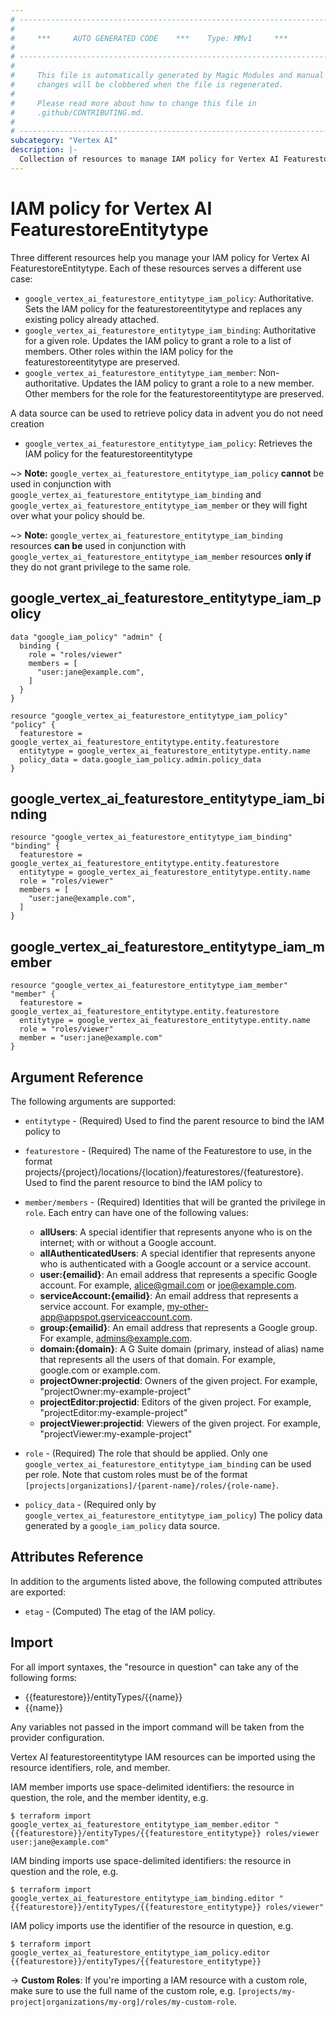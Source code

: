 ```yaml
---
# ----------------------------------------------------------------------------
#
#     ***     AUTO GENERATED CODE    ***    Type: MMv1     ***
#
# ----------------------------------------------------------------------------
#
#     This file is automatically generated by Magic Modules and manual
#     changes will be clobbered when the file is regenerated.
#
#     Please read more about how to change this file in
#     .github/CONTRIBUTING.md.
#
# ----------------------------------------------------------------------------
subcategory: "Vertex AI"
description: |-
  Collection of resources to manage IAM policy for Vertex AI FeaturestoreEntitytype
---
```


# IAM policy for Vertex AI FeaturestoreEntitytype
Three different resources help you manage your IAM policy for Vertex AI FeaturestoreEntitytype. Each of these resources serves a different use case:

* `google_vertex_ai_featurestore_entitytype_iam_policy`: Authoritative. Sets the IAM policy for the featurestoreentitytype and replaces any existing policy already attached.
* `google_vertex_ai_featurestore_entitytype_iam_binding`: Authoritative for a given role. Updates the IAM policy to grant a role to a list of members. Other roles within the IAM policy for the featurestoreentitytype are preserved.
* `google_vertex_ai_featurestore_entitytype_iam_member`: Non-authoritative. Updates the IAM policy to grant a role to a new member. Other members for the role for the featurestoreentitytype are preserved.

A data source can be used to retrieve policy data in advent you do not need creation

* `google_vertex_ai_featurestore_entitytype_iam_policy`: Retrieves the IAM policy for the featurestoreentitytype

~> **Note:** `google_vertex_ai_featurestore_entitytype_iam_policy` **cannot** be used in conjunction with `google_vertex_ai_featurestore_entitytype_iam_binding` and `google_vertex_ai_featurestore_entitytype_iam_member` or they will fight over what your policy should be.

~> **Note:** `google_vertex_ai_featurestore_entitytype_iam_binding` resources **can be** used in conjunction with `google_vertex_ai_featurestore_entitytype_iam_member` resources **only if** they do not grant privilege to the same role.




## google\_vertex\_ai\_featurestore\_entitytype\_iam\_policy

```hcl
data "google_iam_policy" "admin" {
  binding {
    role = "roles/viewer"
    members = [
      "user:jane@example.com",
    ]
  }
}

resource "google_vertex_ai_featurestore_entitytype_iam_policy" "policy" {
  featurestore = google_vertex_ai_featurestore_entitytype.entity.featurestore
  entitytype = google_vertex_ai_featurestore_entitytype.entity.name
  policy_data = data.google_iam_policy.admin.policy_data
}
```

## google\_vertex\_ai\_featurestore\_entitytype\_iam\_binding

```hcl
resource "google_vertex_ai_featurestore_entitytype_iam_binding" "binding" {
  featurestore = google_vertex_ai_featurestore_entitytype.entity.featurestore
  entitytype = google_vertex_ai_featurestore_entitytype.entity.name
  role = "roles/viewer"
  members = [
    "user:jane@example.com",
  ]
}
```

## google\_vertex\_ai\_featurestore\_entitytype\_iam\_member

```hcl
resource "google_vertex_ai_featurestore_entitytype_iam_member" "member" {
  featurestore = google_vertex_ai_featurestore_entitytype.entity.featurestore
  entitytype = google_vertex_ai_featurestore_entitytype.entity.name
  role = "roles/viewer"
  member = "user:jane@example.com"
}
```


## Argument Reference

The following arguments are supported:

* `entitytype` - (Required) Used to find the parent resource to bind the IAM policy to
* `featurestore` - (Required) The name of the Featurestore to use, in the format projects/{project}/locations/{location}/featurestores/{featurestore}. Used to find the parent resource to bind the IAM policy to

* `member/members` - (Required) Identities that will be granted the privilege in `role`.
  Each entry can have one of the following values:
  * **allUsers**: A special identifier that represents anyone who is on the internet; with or without a Google account.
  * **allAuthenticatedUsers**: A special identifier that represents anyone who is authenticated with a Google account or a service account.
  * **user:{emailid}**: An email address that represents a specific Google account. For example, alice@gmail.com or joe@example.com.
  * **serviceAccount:{emailid}**: An email address that represents a service account. For example, my-other-app@appspot.gserviceaccount.com.
  * **group:{emailid}**: An email address that represents a Google group. For example, admins@example.com.
  * **domain:{domain}**: A G Suite domain (primary, instead of alias) name that represents all the users of that domain. For example, google.com or example.com.
  * **projectOwner:projectid**: Owners of the given project. For example, "projectOwner:my-example-project"
  * **projectEditor:projectid**: Editors of the given project. For example, "projectEditor:my-example-project"
  * **projectViewer:projectid**: Viewers of the given project. For example, "projectViewer:my-example-project"

* `role` - (Required) The role that should be applied. Only one
    `google_vertex_ai_featurestore_entitytype_iam_binding` can be used per role. Note that custom roles must be of the format
    `[projects|organizations]/{parent-name}/roles/{role-name}`.

* `policy_data` - (Required only by `google_vertex_ai_featurestore_entitytype_iam_policy`) The policy data generated by
  a `google_iam_policy` data source.

## Attributes Reference

In addition to the arguments listed above, the following computed attributes are
exported:

* `etag` - (Computed) The etag of the IAM policy.

## Import

For all import syntaxes, the "resource in question" can take any of the following forms:

* {{featurestore}}/entityTypes/{{name}}
* {{name}}

Any variables not passed in the import command will be taken from the provider configuration.

Vertex AI featurestoreentitytype IAM resources can be imported using the resource identifiers, role, and member.

IAM member imports use space-delimited identifiers: the resource in question, the role, and the member identity, e.g.
```
$ terraform import google_vertex_ai_featurestore_entitytype_iam_member.editor "{{featurestore}}/entityTypes/{{featurestore_entitytype}} roles/viewer user:jane@example.com"
```

IAM binding imports use space-delimited identifiers: the resource in question and the role, e.g.
```
$ terraform import google_vertex_ai_featurestore_entitytype_iam_binding.editor "{{featurestore}}/entityTypes/{{featurestore_entitytype}} roles/viewer"
```

IAM policy imports use the identifier of the resource in question, e.g.
```
$ terraform import google_vertex_ai_featurestore_entitytype_iam_policy.editor {{featurestore}}/entityTypes/{{featurestore_entitytype}}
```

-> **Custom Roles**: If you're importing a IAM resource with a custom role, make sure to use the
 full name of the custom role, e.g. `[projects/my-project|organizations/my-org]/roles/my-custom-role`.
